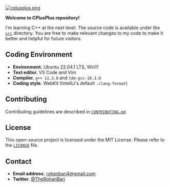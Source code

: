 [![cplusplus.png](https://tiny.one/cplusplus)](https://postimg.cc/TKVTVfQZ)

**Welcome to CPlusPlus repository!**

I'm learning C++ at the next level. The source code is available under the
[`src`](./src) directory. You are free to make relevant changes to my code to
make it better and helpful for future visitors.

## Coding Environment

-   **Environment.** Ubuntu 22.04.1 LTS, Win11
-   **Text editor.** VS Code and Vim
-   **Compiler.** `g++ 11.3.0` and `tdm-gcc-10.3.0`
-   **Coding style.** WebKit (IntelliJ's default `.clang-format`)

## Contributing

Contributing guidelines are described in [`CONTRIBUTING.md`](./CONTRIBUTING.md).

## License

This open-source project is licensed under the MIT License.
Please refer to the [`LICENSE`](./LICENSE) file.

## Contact

-   **Email address.** rohanbari4@gmail.com
-   **Twitter.** [@TheRohanBari](https://x.com/TheRohanBari)
